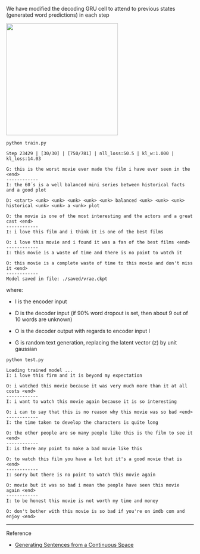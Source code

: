 We have modified the decoding GRU cell to attend to previous states (generated word predictions) in each step

<img src="https://github.com/zhedongzheng/finch/blob/master/assets/lookback_rnn.jpg" height='300'>

``` python train.py ```
```
Step 23429 | [30/30] | [750/781] | nll_loss:50.5 | kl_w:1.000 | kl_loss:14.03 

G: this is the worst movie ever made the film i have ever seen in the <end>
------------
I: the 60´s is a well balanced mini series between historical facts and a good plot

D: <start> <unk> <unk> <unk> <unk> <unk> balanced <unk> <unk> <unk> historical <unk> <unk> a <unk> plot

O: the movie is one of the most interesting and the actors and a great cast <end>
------------
I: i love this film and i think it is one of the best films

O: i love this movie and i found it was a fan of the best films <end>
------------
I: this movie is a waste of time and there is no point to watch it

O: this movie is a complete waste of time to this movie and don't miss it <end>
------------
Model saved in file: ./saved/vrae.ckpt
```
where:
* I is the encoder input

* D is the decoder input (if 90% word dropout is set, then about 9 out of 10 words are unknown)

* O is the decoder output with regards to encoder input I

* G is random text generation, replacing the latent vector (z) by unit gaussian

``` python test.py ```
```
Loading trained model ...
I: i love this firm and it is beyond my expectation

O: i watched this movie because it was very much more than it at all costs <end>
------------
I: i want to watch this movie again because it is so interesting

O: i can to say that this is no reason why this movie was so bad <end>
------------
I: the time taken to develop the characters is quite long

O: the other people are so many people like this is the film to see it <end>
------------
I: is there any point to make a bad movie like this

O: to watch this film you have a lot but it's a good movie that is <end>
------------
I: sorry but there is no point to watch this movie again

O: movie but it was so bad i mean the people have seen this movie again <end>
------------
I: to be honest this movie is not worth my time and money

O: don't bother with this movie is so bad if you're on imdb com and enjoy <end>
```
---
Reference
* [Generating Sentences from a Continuous Space](https://arxiv.org/abs/1511.06349)

